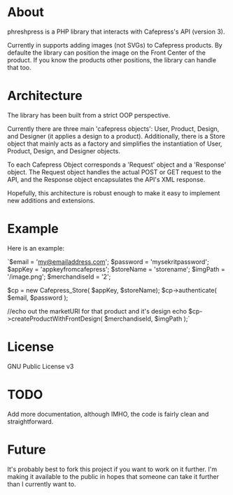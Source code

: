 # About

phreshpress is a PHP library that interacts with Cafepress's API (version 3).

Currently in supports adding images (not SVGs) to Cafepress products.  By defaulte
the library can position the image on the Front Center of the product.  If
you know the products other positions, the library can handle that too.

# Architecture

The library has been built from a strict OOP perspective.

Currently there are three main 'cafepress objects': User, Product, Design,
and Designer (it applies a design to a product).  Additionally, there is a Store object that mainly acts
as a factory and simplifies the instantiation of User, Product, Design,
and Designer objects.

To each Cafepress Object corresponds a 'Request' object and a 'Response'
object.  The Request object handles the actual POST or GET request
to the API, and the Response object encapsulates the API's XML response.

Hopefully, this architecture is robust enough to make it easy to implement
new additions and extensions.

# Example

Here is an example:

`$email = 'my@emailaddress.com';
$password = 'mysekritpassword';
$appKey = 'appkeyfromcafepress';
$storeName = 'storename';
$imgPath = '/image.png';
$merchandiseId = '2';

$cp = new Cafepress_Store( $appKey, $storeName);
$cp->authenticate( $email, $password );

//echo out the marketURI for that product and it's design
echo $cp->createProductWithFrontDesign( $merchandiseId, $imgPath );`


# License

GNU Public License v3

# TODO

Add more documentation, although IMHO, the code is fairly clean and
straightforward.

# Future

It's probably best to fork this project if you want to work on it
further.  I'm making it available to the public in hopes that someone
can take it further than I currently want to.

